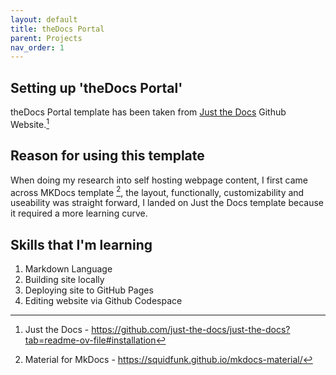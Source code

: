 ```yaml
---
layout: default
title: theDocs Portal
parent: Projects
nav_order: 1
---
```

## Setting up 'theDocs Portal'
theDocs Portal template has been taken from [Just the Docs](https://github.com/just-the-docs/just-the-docs?tab=readme-ov-file#installation/) Github Website.[^1]  

## Reason for using this template
When doing my research into self hosting webpage content, I first came across MKDocs template [^2], the layout, functionally, customizability and useability was straight forward, I landed on Just the Docs template because it required a more learning curve. 

## Skills that I'm learning
1. Markdown Language
2. Building site locally
3. Deploying site to GitHub Pages
4. Editing website via Github Codespace
  


[^1]: Just the Docs - https://github.com/just-the-docs/just-the-docs?tab=readme-ov-file#installation  
[^2]: Material for MkDocs - https://squidfunk.github.io/mkdocs-material/
